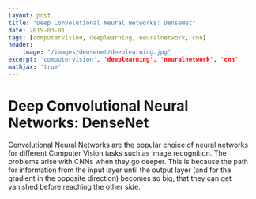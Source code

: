 ```yaml
---
layout: post
title: "Deep Convolutional Neural Networks: DenseNet"
date: 2019-03-01
tags: [computervision, deeplearning, neuralnetwork, cnn]
header:
    image: "/images/densenet/deeplearning.jpg"
excerpt: 'computervision', 'deeplearning', 'neuralnetwork', 'cnn'
mathjax: 'true'
---
```

# Deep Convolutional Neural Networks: DenseNet

Convolutional Neural Networks are the popular choice of neural networks for different Computer Vision tasks such as image recognition.
The problems arise with CNNs when they go deeper. This is because the path for information from the input layer until the output layer (and for the gradient in the opposite direction) becomes so big, that they can get vanished before reaching the other side.



